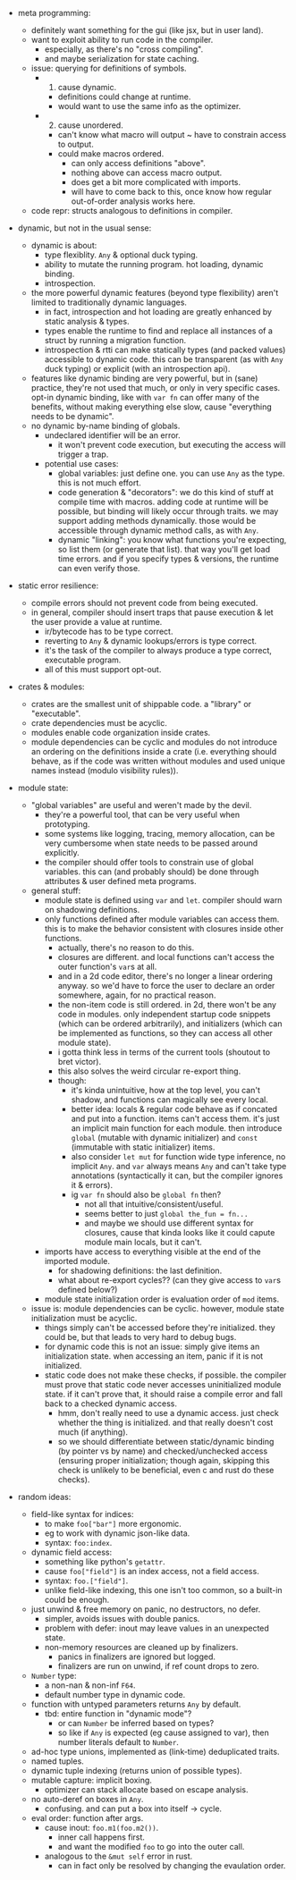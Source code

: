
- meta programming:
    - definitely want something for the gui (like jsx, but in user land).
    - want to exploit ability to run code in the compiler.
        - especially, as there's no "cross compiling".
        - and maybe serialization for state caching.
    - issue: querying for definitions of symbols.
        - 1) cause dynamic.
            - definitions could change at runtime.
            - would want to use the same info as the optimizer.
        - 2) cause unordered.
            - can't know what macro will output ~ have to constrain access to output.
            - could make macros ordered.
                - can only access definitions "above".
                - nothing above can access macro output.
                - does get a bit more complicated with imports.
                - will have to come back to this, once know how regular out-of-order analysis works here.
    - code repr: structs analogous to definitions in compiler.

- dynamic, but not in the usual sense:
    - dynamic is about:
        - type flexiblity. `Any` & optional duck typing.
        - ability to mutate the running program. hot loading, dynamic binding.
        - introspection.
    - the more powerful dynamic features (beyond type flexibility) aren't limited to traditionally dynamic languages.
        - in fact, introspection and hot loading are greatly enhanced by static analysis & types.
        - types enable the runtime to find and replace all instances of a struct by running a migration function.
        - introspection & rtti can make statically types (and packed values) accessible to dynamic code. this can be transparent (as with `Any` duck typing) or explicit (with an introspection api).
    - features like dynamic binding are very powerful, but in (sane) practice, they're not used that much, or only in very specific cases. opt-in dynamic binding, like with `var fn` can offer many of the benefits, without making everything else slow, cause "everything needs to be dynamic".
    - no dynamic by-name binding of globals.
        - undeclared identifier will be an error.
            - it won't prevent code execution, but executing the access will trigger a trap.
        - potential use cases:
            - global variables: just define one. you can use `Any` as the type. this is not much effort.
            - code generation & "decorators": we do this kind of stuff at compile time with macros. adding code at runtime will be possible, but binding will likely occur through traits. we may support adding methods dynamically. those would be accessible through dynamic method calls, as with `Any`.
            - dynamic "linking": you know what functions you're expecting, so list them (or generate that list). that way you'll get load time errors. and if you specify types & versions, the runtime can even verify those.

- static error resilience:
    - compile errors should not prevent code from being executed.
    - in general, compiler should insert traps that pause execution & let the user provide a value at runtime.
        - ir/bytecode has to be type correct.
        - reverting to `Any` & dynamic lookups/errors is type correct.
        - it's the task of the compiler to always produce a type correct, executable program.
        - all of this must support opt-out.

- crates & modules:
    - crates are the smallest unit of shippable code. a "library" or "executable".
    - crate dependencies must be acyclic.
    - modules enable code organization inside crates.
    - module dependencies can be cyclic and modules do not introduce an ordering on the definitions inside a crate (i.e. everything should behave, as if the code was written without modules and used unique names instead (modulo visibility rules)).

- module state:
    - "global variables" are useful and weren't made by the devil.
        - they're a powerful tool, that can be very useful when prototyping.
        - some systems like logging, tracing, memory allocation, can be very cumbersome when state needs to be passed around explicitly.
        - the compiler should offer tools to constrain use of global variables. this can (and probably should) be done through attributes & user defined meta programs.
    - general stuff:
        - module state is defined using `var` and `let`. compiler should warn on shadowing definitions.
        - only functions defined after module variables can access them. this is to make the behavior consistent with closures inside other functions.
            - actually, there's no reason to do this.
            - closures are different. and local functions can't access the outer function's `var`s at all.
            - and in a 2d code editor, there's no longer a linear ordering anyway. so we'd have to force the user to declare an order somewhere, again, for no practical reason.
            - the non-item code is still ordered. in 2d, there won't be any code in modules. only independent startup code snippets (which can be ordered arbitrarily), and initializers (which can be implemented as functions, so they can access all other module state).
            - i gotta think less in terms of the current tools (shoutout to bret victor).
            - this also solves the weird circular re-export thing.
            - though:
                - it's kinda unintuitive, how at the top level, you can't shadow, and functions can magically see every local.
                - better idea: locals & regular code behave as if concated and put into a function. items can't access them. it's just an implicit main function for each module. then introduce `global` (mutable with dynamic initializer) and `const` (immutable with static initializer) items.
                - also consider `let mut` for function wide type inference, no implicit `Any`. and `var` always means `Any` and can't take type annotations (syntactically it can, but the compiler ignores it & errors).
                - ig `var fn` should also be `global fn` then?
                    - not all that intuitive/consistent/useful.
                    - seems better to just `global the_fun = fn...`
                    - and maybe we should use different syntax for closures, cause that kinda looks like it could capute module main locals, but it can't.
        - imports have access to everything visible at the end of the imported module.
            - for shadowing definitions: the last definition.
            - what about re-export cycles?? (can they give access to `var`s defined below?)
        - module state initialization order is evaluation order of `mod` items.
    - issue is: module dependencies can be cyclic. however, module state initialization must be acyclic.
        - things simply can't be accessed before they're initialized. they could be, but that leads to very hard to debug bugs.
        - for dynamic code this is not an issue: simply give items an initialization state. when accessing an item, panic if it is not initialized.
        - static code does not make these checks, if possible. the compiler must prove that static code never accesses uninitialized module state. if it can't prove that, it should raise a compile error and fall back to a checked dynamic access.
            - hmm, don't really need to use a dynamic access. just check whether the thing is initialized. and that really doesn't cost much (if anything).
            - so we should differentiate between static/dynamic binding (by pointer vs by name) and checked/unchecked access (ensuring proper initialization; though again, skipping this check is unlikely to be beneficial, even c and rust do these checks).


- random ideas:
    - field-like syntax for indices:
        - to make `foo["bar"]` more ergonomic.
        - eg to work with dynamic json-like data.
        - syntax: `foo:index`.
    - dynamic field access:
        - something like python's `getattr`.
        - cause `foo["field"]` is an index access, not a field access.
        - syntax: `foo.["field"]`.
        - unlike field-like indexing, this one isn't too common, so a built-in could be enough.
    - just unwind & free memory on panic, no destructors, no defer.
        - simpler, avoids issues with double panics.
        - problem with defer: inout may leave values in an unexpected state.
        - non-memory resources are cleaned up by finalizers.
            - panics in finalizers are ignored but logged.
            - finalizers are run on unwind, if ref count drops to zero.
    - `Number` type:
        - a non-nan & non-inf `F64`.
        - default number type in dynamic code.
    - function with untyped parameters returns `Any` by default.
        - tbd: entire function in "dynamic mode"?
            - or can `Number` be inferred based on types?
            - so like if `Any` is expected (eg cause assigned to var), then number literals default to `Number`.
    - ad-hoc type unions, implemented as (link-time) deduplicated traits.
    - named tuples.
    - dynamic tuple indexing (returns union of possible types).
    - mutable capture: implicit boxing.
        - optimizer can stack allocate based on escape analysis.
    - no auto-deref on boxes in `Any`.
        - confusing. and can put a box into itself -> cycle.
    - eval order: function after args.
        - cause inout: `foo.m1(foo.m2())`.
            - inner call happens first.
            - and want the modified `foo` to go into the outer call.
        - analogous to the `&mut self` error in rust.
            - can in fact only be resolved by changing the evaulation order.

